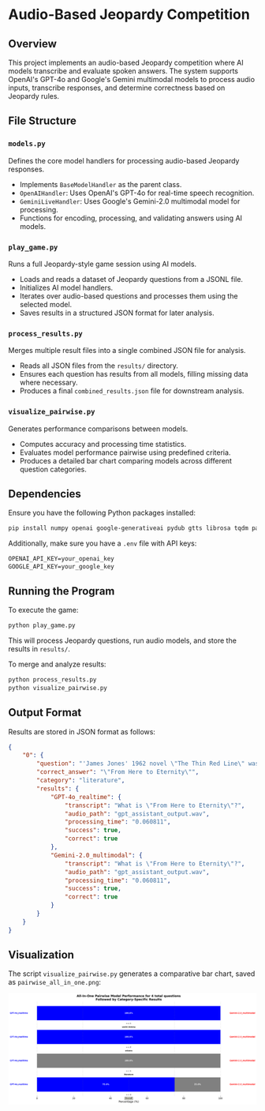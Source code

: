 # Audio-Based Jeopardy Competition

## Overview
This project implements an audio-based Jeopardy competition where AI models transcribe and evaluate spoken answers. The system supports OpenAI's GPT-4o and Google's Gemini multimodal models to process audio inputs, transcribe responses, and determine correctness based on Jeopardy rules.

## File Structure

### `models.py`
Defines the core model handlers for processing audio-based Jeopardy responses.
- Implements `BaseModelHandler` as the parent class.
- `OpenAIHandler`: Uses OpenAI's GPT-4o for real-time speech recognition.
- `GeminiLiveHandler`: Uses Google's Gemini-2.0 multimodal model for processing.
- Functions for encoding, processing, and validating answers using AI models.

### `play_game.py`
Runs a full Jeopardy-style game session using AI models.
- Loads and reads a dataset of Jeopardy questions from a JSONL file.
- Initializes AI model handlers.
- Iterates over audio-based questions and processes them using the selected model.
- Saves results in a structured JSON format for later analysis.

### `process_results.py`
Merges multiple result files into a single combined JSON file for analysis.
- Reads all JSON files from the `results/` directory.
- Ensures each question has results from all models, filling missing data where necessary.
- Produces a final `combined_results.json` file for downstream analysis.

### `visualize_pairwise.py`
Generates performance comparisons between models.
- Computes accuracy and processing time statistics.
- Evaluates model performance pairwise using predefined criteria.
- Produces a detailed bar chart comparing models across different question categories.

## Dependencies
Ensure you have the following Python packages installed:
```sh
pip install numpy openai google-generativeai pydub gtts librosa tqdm pandas whisper matplotlib
```
Additionally, make sure you have a `.env` file with API keys:
```
OPENAI_API_KEY=your_openai_key
GOOGLE_API_KEY=your_google_key
```

## Running the Program
To execute the game:
```sh
python play_game.py
```
This will process Jeopardy questions, run audio models, and store the results in `results/`.

To merge and analyze results:
```sh
python process_results.py
python visualize_pairwise.py
```

## Output Format
Results are stored in JSON format as follows:
```json
{
    "0": {
        "question": "'James Jones' 1962 novel \"The Thin Red Line\" was a sequel to this 1951 work'",
        "correct_answer": "\"From Here to Eternity\"",
        "category": "literature",
        "results": {
            "GPT-4o_realtime": {
                "transcript": "What is \"From Here to Eternity\"?",
                "audio_path": "gpt_assistant_output.wav",
                "processing_time": "0.060811",
                "success": true,
                "correct": true
            },
            "Gemini-2.0_multimodal": {
                "transcript": "What is \"From Here to Eternity\"?",
                "audio_path": "gpt_assistant_output.wav",
                "processing_time": "0.060811",
                "success": true,
                "correct": true
            }
        }
    }
}
```

## Visualization
The script `visualize_pairwise.py` generates a comparative bar chart, saved as `pairwise_all_in_one.png`:

![Pairwise Model Performance](./results/pairwise_all_in_one.png)



